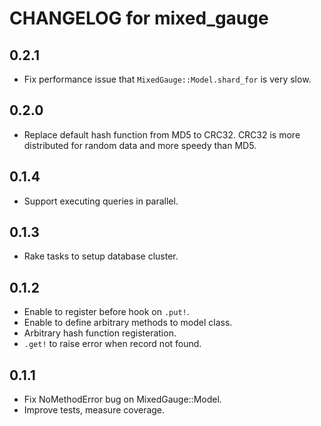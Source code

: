 # CHANGELOG for mixed_gauge

## 0.2.1
- Fix performance issue that `MixedGauge::Model.shard_for` is very slow.

## 0.2.0
- Replace default hash function from MD5 to CRC32. CRC32 is more distributed
  for random data and more speedy than MD5.

## 0.1.4
- Support executing queries in parallel.

## 0.1.3
- Rake tasks to setup database cluster.

## 0.1.2
- Enable to register before hook on `.put!`.
- Enable to define arbitrary methods to model class.
- Arbitrary hash function registeration.
- `.get!` to raise error when record not found.

## 0.1.1
- Fix NoMethodError bug on MixedGauge::Model.
- Improve tests, measure coverage.
